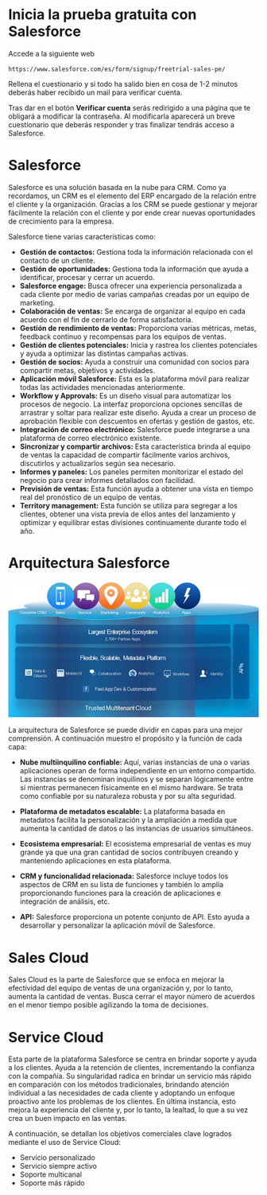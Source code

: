 # Inicia la prueba gratuita con Salesforce

Accede a la siguiente web

```
https://www.salesforce.com/es/form/signup/freetrial-sales-pe/
```

Rellena el cuestionario y si todo ha salido bien en cosa de 1-2 minutos deberás haber recibido un mail para verificar cuenta.

Tras dar en el botón **Verificar cuenta** serás redirigido a una página que te obligará a modificar la contraseña. Al modificarla aparecerá un breve cuestionario que deberás responder y tras finalizar tendrás acceso a Salesforce.

# Salesforce

Salesforce es una solución basada en la nube para CRM. Como ya recordamos, un CRM es el elemento del ERP encargado de la relación entre el cliente y la organización. Gracias a los CRM se puede gestionar y mejorar fácilmente la relación con el cliente y por ende crear nuevas oportunidades de crecimiento para la empresa.

Salesforce tiene varias características como:

+ **Gestión de contactos:** Gestiona toda la información relacionada con el contacto de un cliente.
+ **Gestión de oportunidades:** Gestiona toda la información que ayuda a identificar, procesar y cerrar un acuerdo. 
+ **Salesforce engage:** Busca ofrecer una experiencia personalizada a cada cliente por medio de varias campañas creadas por un equipo de marketing.
+ **Colaboración de ventas:** Se encarga de organizar al equipo en cada acuerdo con el fin de cerrarlo de forma satisfactoria.
+ **Gestión de rendimiento de ventas:** Proporciona varias métricas, metas, feedback continuo y recompensas para los equipos de ventas.
+ **Gestión de clientes potenciales:** Inicia y rastrea los clientes potenciales y ayuda a optimizar las distintas campañas activas.
+ **Gestión de socios:** Ayuda a construir una comunidad con socios para compartir metas, objetivos y actividades.
+ **Aplicación móvil Salesforce:** Esta es la plataforma móvil para realizar todas las actividades mencionadas anteriormente.
+ **Workflow y Approvals:** Es un diseño visual para automatizar los procesos de negocio. La interfaz proporciona opciones sencillas de arrastrar y soltar para realizar este diseño. Ayuda a crear un proceso de aprobación flexible con descuentos en ofertas y gestión de gastos, etc.
+ **Integración de correo electrónico:** Salesforce puede integrarse a una plataforma de correo electrónico existente.
+ **Sincronizar y compartir archivos:** Esta característica brinda al equipo de ventas la capacidad de compartir fácilmente varios archivos, discutirlos y actualizarlos según sea necesario. 
+ **Informes y paneles:** Los paneles permiten monitorizar el estado del negocio para crear informes detallados con facilidad.
+ **Previsión de ventas:** Esta función ayuda a obtener una vista en tiempo real del pronóstico de un equipo de ventas. 
+ **Territory management:** Esta función se utiliza para segregar a los clientes, obtener una vista previa de ellos antes del lanzamiento y optimizar y equilibrar estas divisiones continuamente durante todo el año.

# Arquitectura Salesforce

![](/img/sf_architecture.png)

La arquitectura de Salesforce se puede dividir en capas para una mejor comprensión. A continuación muestro el propósito y la función de cada capa:

+ **Nube multiinquilino confiable:** Aquí, varias instancias de una o varias aplicaciones operan de forma independiente en un entorno compartido. Las instancias se denominan inquilinos y se separan lógicamente entre sí mientras permanecen físicamente en el mismo hardware. Se trata como confiable por su naturaleza robusta y por su alta seguridad.

+ **Plataforma de metadatos escalable:** La plataforma basada en metadatos facilita la personalización y la ampliación a medida que aumenta la cantidad de datos o las instancias de usuarios simultáneos.

+ **Ecosistema empresarial:** El ecosistema empresarial de ventas es muy grande ya que una gran cantidad de socios contribuyen creando y manteniendo aplicaciones en esta plataforma.

+ **CRM y funcionalidad relacionada:** Salesforce incluye todos los aspectos de CRM en su lista de funciones y también lo amplía proporcionando funciones para la creación de aplicaciones e integración de análisis, etc.

+ **API:** Salesforce proporciona un potente conjunto de API. Esto ayuda a desarrollar y personalizar la aplicación móvil de Salesforce.

# Sales Cloud

Sales Cloud es la parte de Salesforce que se enfoca en mejorar la efectividad del equipo de ventas de una organización y, por lo tanto, aumenta la cantidad de ventas. Busca cerrar el mayor número de acuerdos en el menor tiempo posible agilizando la toma de decisiones.

# Service Cloud

Esta parte de la plataforma Salesforce se centra en brindar soporte y ayuda a los clientes. Ayuda a la retención de clientes, incrementando la confianza con la compañía. Su singularidad radica en brindar un servicio más rápido en comparación con los métodos tradicionales, brindando atención individual a las necesidades de cada cliente y adoptando un enfoque proactivo ante los problemas de los clientes. En última instancia, esto mejora la experiencia del cliente y, por lo tanto, la lealtad, lo que a su vez crea un buen impacto en las ventas.

A continuación, se detallan los objetivos comerciales clave logrados mediante el uso de Service Cloud:

+ Servicio personalizado
+ Servicio siempre activo
+ Soporte multicanal
+ Soporte más rápido
